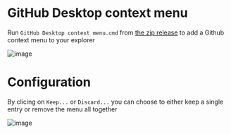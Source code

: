 # GitHub Desktop context menu
Run `GitHub Desktop context menu.cmd` from [the zip release](https://github.com/heetbeet/GitHub-Desktop-context-menu/archive/refs/tags/0.0.2.zip) to add a Github context menu to your explorer

![image](https://user-images.githubusercontent.com/4103775/125922374-0e0bde79-b349-4882-98bd-cd06e4bc680e.png)


# Configuration
By clicing on `Keep...` or `Discard...` you can choose to either keep a single entry or remove the menu all together

![image](https://user-images.githubusercontent.com/4103775/125923151-2e187a68-7b1a-4767-9bd6-4bcce28539d8.png)

